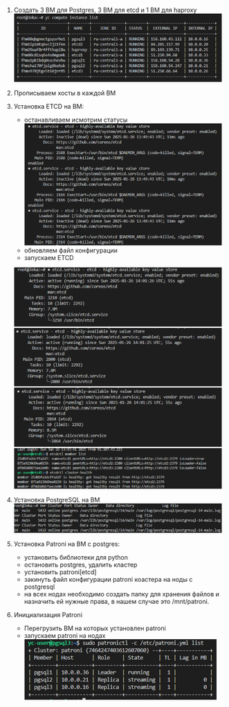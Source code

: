 1. Создать 3 ВМ для Postgres, 3 ВМ для etcd и 1 ВМ для haproxy
    ![alt text](image.png)

2. Прописываем хосты в каждой ВМ

3. Установка ETCD на ВМ:
    - останавливаем исмотрим статусы
    ![alt text](image-1.png)
    - обновляем файл конфигурации
    - запускаем ETCD

    ![alt text](image-2.png)
    ![alt text](image-3.png)
    ![alt text](image-4.png)
    ![alt text](image-5.png)

4. Установка PostgreSQL на ВМ
    ![alt text](image-6.png)

5. Установка Patroni на ВМ с postgres:
    - установить библиотеки для python
    - остановить postgres, удалить кластер
    - установить patroni[etcd]
    - закинуть файл конфигурации patroni коастера на ноды с postgresql
    - на всех нодах необходимо создать папку для хранения файлов и назначить ей нужные права, в нашем случае это /mnt/patroni.

6. Инициализация Patroni
    - Перегрузить ВМ на которых установлен patroni
    - запускаем patroni на нодах
    ![alt text](image-7.png)


